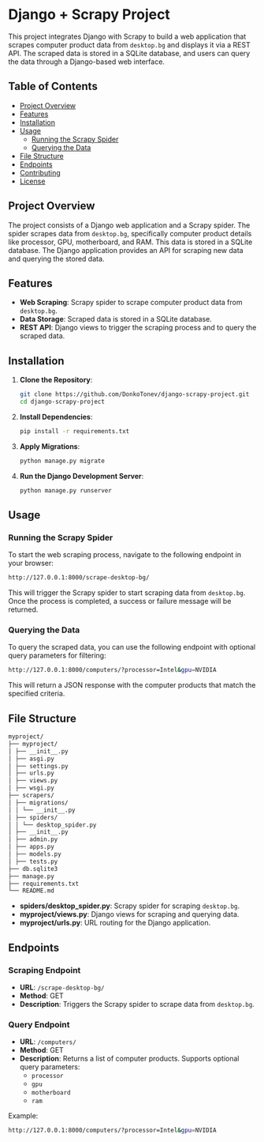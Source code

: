 # Django + Scrapy Project

This project integrates Django with Scrapy to build a web application that scrapes computer product data from `desktop.bg` and displays it via a REST API. The scraped data is stored in a SQLite database, and users can query the data through a Django-based web interface.

## Table of Contents

- [Project Overview](#project-overview)
- [Features](#features)
- [Installation](#installation)
- [Usage](#usage)
  - [Running the Scrapy Spider](#running-the-scrapy-spider)
  - [Querying the Data](#querying-the-data)
- [File Structure](#file-structure)
- [Endpoints](#endpoints)
- [Contributing](#contributing)
- [License](#license)

## Project Overview

The project consists of a Django web application and a Scrapy spider. The spider scrapes data from `desktop.bg`, specifically computer product details like processor, GPU, motherboard, and RAM. This data is stored in a SQLite database. The Django application provides an API for scraping new data and querying the stored data.

## Features

- **Web Scraping**: Scrapy spider to scrape computer product data from `desktop.bg`.
- **Data Storage**: Scraped data is stored in a SQLite database.
- **REST API**: Django views to trigger the scraping process and to query the scraped data.

## Installation

1. **Clone the Repository**:
   ```sh
   git clone https://github.com/DonkoTonev/django-scrapy-project.git
   cd django-scrapy-project
   ```

2. **Install Dependencies**:
   ```sh
   pip install -r requirements.txt
   ```

3. **Apply Migrations**:
   ```sh
   python manage.py migrate
   ```

4. **Run the Django Development Server**:
   ```sh
   python manage.py runserver
   ```

## Usage

### Running the Scrapy Spider

To start the web scraping process, navigate to the following endpoint in your browser:

```sh
http://127.0.0.1:8000/scrape-desktop-bg/
```


This will trigger the Scrapy spider to start scraping data from `desktop.bg`. Once the process is completed, a success or failure message will be returned.

### Querying the Data

To query the scraped data, you can use the following endpoint with optional query parameters for filtering:

```sh
http://127.0.0.1:8000/computers/?processor=Intel&gpu=NVIDIA
```

This will return a JSON response with the computer products that match the specified criteria.

## File Structure

```sh
myproject/
├── myproject/
│ ├── __init__.py
│ ├── asgi.py
│ ├── settings.py
│ ├── urls.py
│ ├── views.py
│ ├── wsgi.py
├── scrapers/
│ ├── migrations/
│ │ └── __init__.py
│ ├── spiders/
│ │ └── desktop_spider.py
│ ├── __init__.py
│ ├── admin.py
│ ├── apps.py
│ ├── models.py
│ ├── tests.py
├── db.sqlite3
├── manage.py
├── requirements.txt
└── README.md
```


- **spiders/desktop_spider.py**: Scrapy spider for scraping `desktop.bg`.
- **myproject/views.py**: Django views for scraping and querying data.
- **myproject/urls.py**: URL routing for the Django application.

## Endpoints

### Scraping Endpoint

- **URL**: `/scrape-desktop-bg/`
- **Method**: GET
- **Description**: Triggers the Scrapy spider to scrape data from `desktop.bg`.

### Query Endpoint

- **URL**: `/computers/`
- **Method**: GET
- **Description**: Returns a list of computer products. Supports optional query parameters:
  - `processor`
  - `gpu`
  - `motherboard`
  - `ram`

Example:

```sh
http://127.0.0.1:8000/computers/?processor=Intel&gpu=NVIDIA
```

